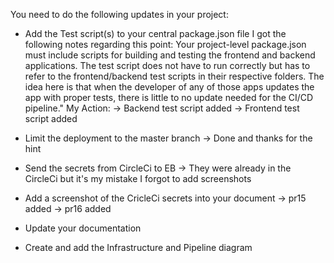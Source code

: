 You need to do the following updates in your project:
* Add the Test script(s) to your central package.json file
    I got the following notes regarding this point:
    Your project-level package.json must include scripts for building and testing the frontend and backend applications. The test script does not have to run correctly but has to refer to the frontend/backend test scripts in their respective folders. The idea here is that when the developer of any of those apps updates the app with proper tests, there is little to no update needed for the CI/CD pipeline."
    My Action:
    -> Backend test script added
    -> Frontend test script added

* Limit the deployment to the master branch
    -> Done and thanks for the hint

* Send the secrets from CircleCi to EB
    -> They were already in the CircleCi but it's my mistake I forgot to add screenshots

* Add a screenshot of the CricleCi secrets into your document
    -> pr15 added
    -> pr16 added

* Update your documentation

* Create and add the Infrastructure and Pipeline diagram